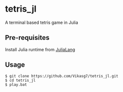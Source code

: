 # tetris_jl
A terminal based tetris game in Julia

## Pre-requisites
Install Julia runtime from [JuliaLang](https://julialang.org/)

## Usage
````console
$ git clone https://github.com/Vikasg7/tetris_jl.git
$ cd tetris_jl
$ play.bat
````
